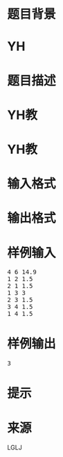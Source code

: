 

# 题目背景



# YH



# 题目描述



# YH教



# YH教



# 输入格式



# 输出格式



# 样例输入


<pre>4 6 14.9
1 2 1.5
2 1 1.5
1 3 3
2 3 1.5
3 4 1.5
1 4 1.5
</pre>

# 样例输出


<pre>3</pre>

# 提示



# 来源


<p>
LGLJ
</p>
